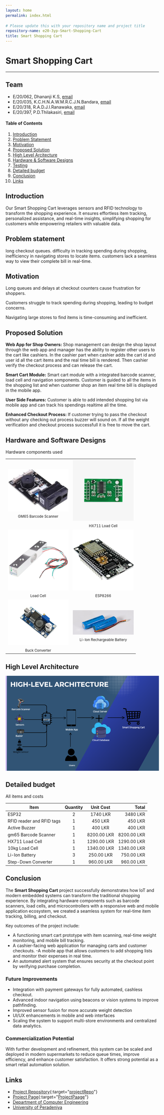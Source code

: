 ```yaml
---
layout: home
permalink: index.html

# Please update this with your repository name and project title
repository-name: e20-3yp-Smart-Shopping-Cart
title: Smart Shopping Cart
---
```


[comment]: # "This is the standard layout for the project, but you can clean this and use your own template"

# Smart Shopping Cart

---

## Team
-  E/20/062, Dhananji K.S, [email](mailto:e20062@eng.pdn.ac.lk)
-  E/20/035, K.C.H.N.A.W.M.R.C.J.N.Bandara, [email](mailto:e20035@eng.pdn.ac.lk)
-  E/20/318, R.A.D.J.I.Ranawaka, [email](mailto:e20318@eng.pdn.ac.lk)
-  E/20/397, P.D.Thilakasiri, [email](mailto:e20397@eng.pdn.ac.lk)

<!-- Image (photo/drawing of the final hardware) should be here -->

<!-- This is a sample image, to show how to add images to your page. To learn more options, please refer [this](https://projects.ce.pdn.ac.lk/docs/faq/how-to-add-an-image/) -->

<!-- ![Sample Image](./images/sample.png) -->

#### Table of Contents
1. [Introduction](#introduction)
2. [Problem Statement](#problem-statement)
3. [Motivation](#motivation)
4. [Proposed Solution](#proposed-solution)
5. [High Level Arcitecture](#high-level-architecture)
6. [Hardware & Software Designs](#hardware-and-software-designs)
7. [Testing](#testing)
8. [Detailed budget](#detailed-budget)
9. [Conclusion](#conclusion)
10. [Links](#links)

## Introduction

Our Smart Shopping Cart leverages sensors and RFID technology to transform the shopping experience. It ensures effortless item tracking, personalized assistance, and real-time insights, simplifying shopping for customers while empowering retailers with valuable data.



## Problem statement

long checkout queues.
difficulty in tracking spending during shopping, 
inefficiency in navigating stores to locate items. 
customers lack a seamless way to view their complete bill in real-time.

## Motivation

Long queues and delays at checkout counters cause frustration for shoppers.

Customers struggle to track spending during shopping, leading to budget concerns.

Navigating large stores to find items is time-consuming and inefficient.

## Proposed Solution

**Web App for Shop Owners:** Shop management can design the shop layout through the web app and manager has the ability to register other users to the cart like cashiers. In the cashier part when cashier adds the cart id and user id all the cart items and the real time bill is rendered. Then cashier verify the checkout process and can release the cart. 

**Smart Cart Module:** Smart cart module with a integrated barcode scanner, load cell and navigation somponents. Customer is guided to all the items in the shopping list and when customer shop an item real time bill is displayed in the mobile app. 

**User Side Features:** Customer is able to add intended shopping list via mobile app and can track his spendings realtime all the time. 

**Enhanced Checkout Process:** If customer trying to pass the checkout without any checking out process buzzer will sound on. If all the weight verification and checkout process successfull it is free to move the cart. 

## Hardware and Software Designs

Hardware components used

<table>
  <tr>
    <td align="center">
      <img src="docs/images/gm65-barcode-scanner.png" width="200"/><br/>
      <sub>GM65 Barcode Scanner</sub>
    </td>
    <td align="center">
      <img src="docs/images/HX711-Load-Cell.png" width="200"/><br/>
      <sub>HX711 Load Cell</sub>
    </td>
  </tr>
  <tr>
    <td align="center">
      <img src="docs/images/load-cell.png" width="200"/><br/>
      <sub>Load Cell</sub>
    </td>
    <td align="center">
      <img src="docs/images/esp8266.jpg" width="200"/><br/>
      <sub>ESP8266</sub>
    </td>
  </tr>
  <tr>
    <td align="center">
      <img src="docs/images/bugconverter.png" width="200"/><br/>
      <sub>Buck Converter</sub>
    </td>
    <td align="center">
      <img src="docs/images/Li-Ion-Rechargeable-Battery.jpg" width="200"/><br/>
      <sub>Li-Ion Rechargeable Battery</sub>
    </td>
  </tr>
</table>



## High Level Architecture

![img](docs/images/high_level_architecture.png)


## Detailed budget

All items and costs

| Item          | Quantity  | Unit Cost   | Total     |
| ------------- |:---------:|:----------: |-------:   |
| ESP32         | 2        | 1740 LKR     | 3480 LKR  |
| RFID reader and RFID tags        | 1         | 450 LKR    | 450 LKR  |
| Active Buzzer       | 1         | 400 LKR    | 400 LKR  |
| gm65 Barcode Scanner       | 1         | 8200.00 LKR    | 8200.00 LKR  |
| HX711 Load Cell       | 1         | 1290.00 LKR    | 1290.00 LKR  |
| 10kg Load Cell        | 1         | 1340.00 LKR    | 1340.00 LKR  |
| Li-Ion Battery        | 3         | 250.00 LKR    | 750.00 LKR  |
| Step-Down Converter        | 1         | 960.00 LKR  | 960.00 LKR  |


## Conclusion

The **Smart Shopping Cart** project successfully demonstrates how IoT and modern embedded systems can transform the traditional shopping experience. By integrating hardware components such as barcode scanners, load cells, and microcontrollers with a responsive web and mobile application ecosystem, we created a seamless system for real-time item tracking, billing, and checkout.

Key outcomes of the project include:

- A functioning smart cart prototype with item scanning, real-time weight monitoring, and mobile bill tracking.
- A cashier-facing web application for managing carts and customer checkouts.
-A mobile app that allows customers to add shopping lists and monitor their expenses in real time.
- An automated alert system that ensures security at the checkout point by verifying purchase completion.

### Future Improvements

- Integration with payment gateways for fully automated, cashless checkout.
- Advanced indoor navigation using beacons or vision systems to improve pathfinding.
- Improved sensor fusion for more accurate weight detection
- UI/UX enhancements in mobile and web interfaces
- Scaling the system to support multi-store environments and centralized data analytics.

### Commercialization Potential

With further development and refinement, this system can be scaled and deployed in modern supermarkets to reduce queue times, improve efficiency, and enhance customer satisfaction. It offers strong potential as a smart retail automation solution.


## Links

- [Project Repository](https://github.com/cepdnaclk/{e20-3yp-Smart-Shopping-Cart}){:target="[projectRepo](https://github.com/cepdnaclk/e20-3yp-Smart-Shopping-Cart)"}
- [Project Page](https://cepdnaclk.github.io/{e20-3yp-Smart-Shopping-Cart}){:target="[ProjectPaage](https://cepdnaclk.github.io/e20-3yp-Smart-Shopping-Cart/)"}
- [Department of Computer Engineering](http://www.ce.pdn.ac.lk/)
- [University of Peradeniya](https://eng.pdn.ac.lk/)

[//]: # (Please refer this to learn more about Markdown syntax)
[//]: # (https://github.com/adam-p/markdown-here/wiki/Markdown-Cheatsheet)
